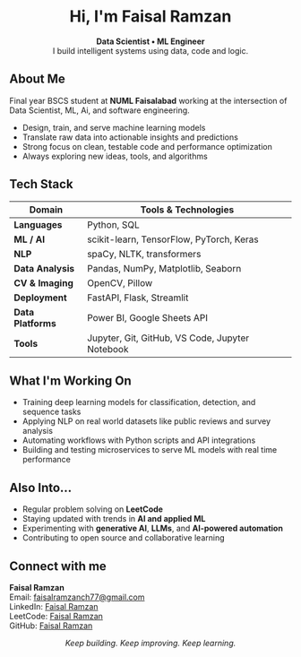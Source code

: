 <h1 align="center">Hi, I'm Faisal Ramzan </h1>

<p align="center">
  <b>Data Scientist • ML Engineer</b><br>
  I build intelligent systems using data, code and logic.
</p>

##  About Me

Final year BSCS student at **NUML Faisalabad** working at the intersection of Data Scientist, ML, Ai, and software engineering.

-  Design, train, and serve machine learning models  
-  Translate raw data into actionable insights and predictions  
-  Strong focus on clean, testable code and performance optimization  
-  Always exploring new ideas, tools, and algorithms  


##  Tech Stack

| Domain             | Tools & Technologies |
|--------------------|----------------------|
| **Languages**       | Python, SQL |
| **ML / AI**         | scikit-learn, TensorFlow, PyTorch, Keras |
| **NLP**             | spaCy, NLTK, transformers |
| **Data Analysis**   | Pandas, NumPy, Matplotlib, Seaborn |
| **CV & Imaging**    | OpenCV, Pillow |
| **Deployment**      | FastAPI, Flask, Streamlit |
| **Data Platforms**  | Power BI, Google Sheets API |
| **Tools**           | Jupyter, Git, GitHub, VS Code, Jupyter Notebook  |



##  What I'm Working On

- Training deep learning models for classification, detection, and sequence tasks  
- Applying NLP on real world datasets like public reviews and survey analysis  
- Automating workflows with Python scripts and API integrations  
- Building and testing microservices to serve ML models with real time performance  



##  Also Into...

- Regular problem solving on **LeetCode**  
- Staying updated with trends in **AI and applied ML**  
- Experimenting with **generative AI**, **LLMs**, and **AI-powered automation**  
- Contributing to open source and collaborative learning  






##  Connect with me
**Faisal Ramzan**  
 Email: [faisalramzanch77@gmail.com](mailto:faisalramzanch77@gmail.com)  
 LinkedIn: [Faisal Ramzan](https://www.linkedin.com/in/faisalramzan77/)  
 LeetCode: [Faisal Ramzan](https://leetcode.com/u/faisalramzan_77/)  
 GitHub: [Faisal Ramzan](https://github.com/faisalramzan77)


<p align="center"><i>Keep building. Keep improving. Keep learning.</i></p>
